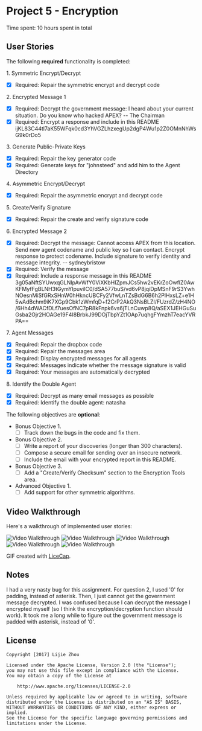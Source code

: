 # Project 5 - Encryption

Time spent: 10 hours spent in total

## User Stories

The following **required** functionality is completed:

1\. Symmetric Encrypt/Decrypt
  * [x]  Required: Repair the symmetric encrypt and decrypt code

2\. Encrypted Message 1
  * [x]  Required: Decrypt the government message: I heard about your current situation. Do you know who hacked APEX? -- The Chairman
  * [x]  Required: Encrypt a response and include in this README
  ijKL83C44tl7aK55WFqk0cd3YhVGZLhzxegUp2dgP4Wu1p2Z0OMnNhWsG9k0rDo5

3\. Generate Public-Private Keys
  * [x]  Required: Repair the key generator code
  * [x]  Required: Generate keys for "johnsteed" and add him to the Agent Directory

4\. Asymmetric Encrypt/Decrypt
  * [x]  Required: Repair the asymmetric encrypt and decrypt code

5\. Create/Verify Signature
  * [x]  Required: Repair the create and verify signature code

6\. Encrypted Message 2
  * [x]  Required: Decrypt the message: Cannot access APEX from this location. Send new agent codename and public key so I can contact. Encrypt response to protect codename. Include signature to verify identity and message integrity. -- sydneybristow
  * [x]  Required: Verify the message
  * [x]  Required: Include a response message in this README
  3g05aNftSYUwxqGLNlpAvWfY0ViXKbHIZpmJCs5hw2vEKrZoOwflZ0AwKFMyfFgBLNH3tGymYIpuviIC0/dSA577buS/vd6vP8jqiDpMSnF9rS3YwhNOesnMiSfGRxSHnW0hHkncUBCFy2VfwLnTZsBdG6B6h2PlHxsLZ+e1H5wAdBchm9iK7XGp9Cbk1zWmfqD+f2CrP2AkQ3NsBLZI/FUzrdZ/zH4NO/6Hh4dWACfDLf7uesOfNC7pR8kFnpk6vs6jTLnCuwp8Q/aSEX1JEHGuSuGsba2Ojr2HOAGe19F4I8BrbkJ99DOjTbpYZt1OAp7uqhgFYmzhT7eacYVRPA==

7\. Agent Messages
  * [x]  Required: Repair the dropbox code
  * [x]  Required: Repair the messages area
  * [x]  Required: Display encrypted messages for all agents
  * [x]  Required: Messages indicate whether the message signature is valid
  * [x]  Required: Your messages are automatically decrypted

8\. Identify the Double Agent
  * [x]  Required: Decrypt as many email messages as possible
  * [x]  Required: Identify the double agent: natasha

The following objectives are **optional**:

* Bonus Objective 1\.
  * [ ]  Track down the bugs in the code and fix them.

* Bonus Objective 2\.
  * [ ]  Write a report of your discoveries (longer than 300 characters).
  * [ ]  Compose a secure email for sending over an insecure network.
  * [ ]  Include the email with your encrypted report in this README.

* Bonus Objective 3\.
  * [ ]  Add a "Create/Verify Checksum" section to the Encryption Tools area.

* Advanced Objective 1\.
  * [ ]  Add support for other symmetric algorithms.

## Video Walkthrough

Here's a walkthrough of implemented user stories:

<img src='http://i.imgur.com/x1qpKXb.gif' title='symmetric' width='' alt='Video Walkthrough' />
<img src='http://i.imgur.com/LIwicrC.gif' title='key pair generator' width='' alt='Video Walkthrough' />
<img src='http://i.imgur.com/PVtuLeq.gif' title='asymmetric' width='' alt='Video Walkthrough' />
<img src='http://i.imgur.com/W2rtTe9.gif' title='signature' width='' alt='Video Walkthrough' />
<img src='http://i.imgur.com/rCJ647c.gif' title='dropbox' width='' alt='Video Walkthrough' />

GIF created with [LiceCap](http://www.cockos.com/licecap/).

## Notes

I had a very nasty bug for this assignment. For question 2, I used '0' for padding, instead of asterisk. Then, I just cannot get the government message decrypted. I was confused because I can decrypt the message I encrypted myself (so I think the encryption/decryption function should work). It took me a long while to figure out the government message is padded with asterisk, instead of '0'.

## License

    Copyright [2017] Lijie Zhou

    Licensed under the Apache License, Version 2.0 (the "License");
    you may not use this file except in compliance with the License.
    You may obtain a copy of the License at

        http://www.apache.org/licenses/LICENSE-2.0

    Unless required by applicable law or agreed to in writing, software
    distributed under the License is distributed on an "AS IS" BASIS,
    WITHOUT WARRANTIES OR CONDITIONS OF ANY KIND, either express or implied.
    See the License for the specific language governing permissions and
    limitations under the License.
